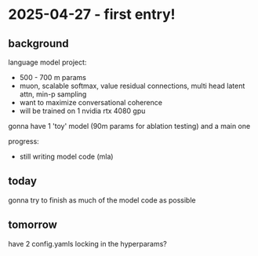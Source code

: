 # 2025-04-27 - first entry!

## background
language model project:
* 500 - 700 m params
* muon, scalable softmax, value residual connections, multi head latent attn, min-p sampling
* want to maximize conversational coherence 
* will be trained on 1 nvidia rtx 4080 gpu

gonna have 1 'toy' model (90m params for ablation testing) and a main one


progress:
* still writing model code (mla)

## today
gonna try to finish as much of the model code as possible

## tomorrow
have 2 config.yamls locking in the hyperparams?
